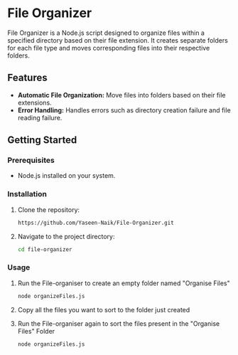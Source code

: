 # File Organizer

File Organizer is a Node.js script designed to organize files within a specified directory based on their file extension. It creates separate folders for each file type and moves corresponding files into their respective folders.

## Features

- **Automatic File Organization:** Move files into folders based on their file extensions.
- **Error Handling:** Handles errors such as directory creation failure and file reading failure.

## Getting Started

### Prerequisites

- Node.js installed on your system.

### Installation

1. Clone the repository:

   ```bash
   https://github.com/Yaseen-Naik/File-Organizer.git

2. Navigate to the project directory:
   
    ```bash
    cd file-organizer

### Usage
1. Run the File-organiser to create an empty folder named "Organise Files"

    ```bash
    node organizeFiles.js
2. Copy all the files you want to sort to the folder just created

3. Run the File-organiser again to sort the files present in the "Organise Files" Folder

    ```bash
    node organizeFiles.js
